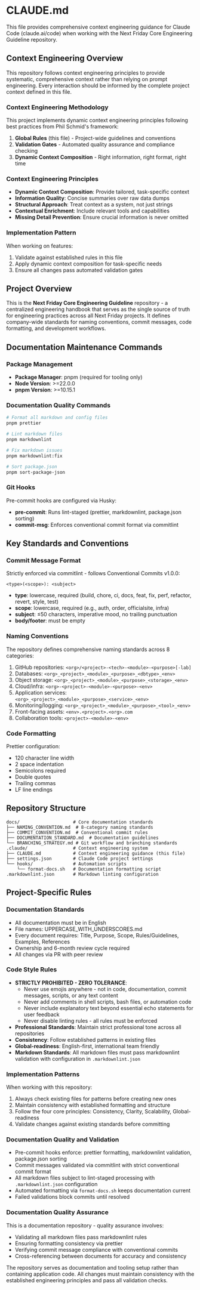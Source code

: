 # CLAUDE.md

This file provides comprehensive context engineering guidance for Claude Code (claude.ai/code) when working
with the Next Friday Core Engineering Guideline repository.

## Context Engineering Overview

This repository follows context engineering principles to provide systematic, comprehensive context rather than
relying on prompt engineering. Every interaction should be informed by the complete project context defined in
this file.

### Context Engineering Methodology

This project implements dynamic context engineering principles following best practices from Phil Schmid's framework:

1. **Global Rules** (this file) - Project-wide guidelines and conventions
2. **Validation Gates** - Automated quality assurance and compliance checking
3. **Dynamic Context Composition** - Right information, right format, right time

### Context Engineering Principles

- **Dynamic Context Composition**: Provide tailored, task-specific context
- **Information Quality**: Concise summaries over raw data dumps
- **Structural Approach**: Treat context as a system, not just strings
- **Contextual Enrichment**: Include relevant tools and capabilities
- **Missing Detail Prevention**: Ensure crucial information is never omitted

### Implementation Pattern

When working on features:

1. Validate against established rules in this file
2. Apply dynamic context composition for task-specific needs
3. Ensure all changes pass automated validation gates

## Project Overview

This is the **Next Friday Core Engineering Guideline** repository - a centralized engineering handbook that
serves as the single source of truth for engineering practices across all Next Friday projects. It defines
company-wide standards for naming conventions, commit messages, code formatting, and development workflows.

## Documentation Maintenance Commands

### Package Management

- **Package Manager**: pnpm (required for tooling only)
- **Node Version**: >=22.0.0
- **pnpm Version**: >=10.15.1

### Documentation Quality Commands

```bash
# Format all markdown and config files
pnpm prettier

# Lint markdown files
pnpm markdownlint

# Fix markdown issues
pnpm markdownlint:fix

# Sort package.json
pnpm sort-package-json
```

### Git Hooks

Pre-commit hooks are configured via Husky:

- **pre-commit**: Runs lint-staged (prettier, markdownlint, package.json sorting)
- **commit-msg**: Enforces conventional commit format via commitlint

## Key Standards and Conventions

### Commit Message Format

Strictly enforced via commitlint - follows Conventional Commits v1.0.0:

```text
<type>(<scope>): <subject>
```

- **type**: lowercase, required (build, chore, ci, docs, feat, fix, perf, refactor, revert, style, test)
- **scope**: lowercase, required (e.g., auth, order, officialsite, infra)
- **subject**: ≤50 characters, imperative mood, no trailing punctuation
- **body/footer**: must be empty

### Naming Conventions

The repository defines comprehensive naming standards across 8 categories:

1. GitHub repositories: `<org>/<project>-<tech>-<module>-<purpose>[-lab]`
2. Databases: `<org>_<project>_<module>_<purpose>_<dbtype>_<env>`
3. Object storage: `<org>_<project>_<module>_<purpose>_<storage>_<env>`
4. Cloud/infra: `<org>-<project>-<module>-<purpose>-<env>`
5. Application services: `<org>_<project>_<module>_<purpose>_<service>_<env>`
6. Monitoring/logging: `<org>_<project>_<module>_<purpose>_<tool>_<env>`
7. Front-facing assets: `<env>.<project>.<org>.com`
8. Collaboration tools: `<project>-<module>-<env>`

### Code Formatting

Prettier configuration:

- 120 character line width
- 2 space indentation
- Semicolons required
- Double quotes
- Trailing commas
- LF line endings

## Repository Structure

```text
docs/                    # Core documentation standards
├── NAMING_CONVENTION.md  # 8-category naming standards
├── COMMIT_CONVENTION.md  # Conventional commit rules
├── DOCUMENTATION_STANDARD.md  # Documentation guidelines
└── BRANCHING_STRATEGY.md # Git workflow and branching standards
.claude/                 # Context engineering system
├── CLAUDE.md            # Context engineering guidance (this file)
├── settings.json        # Claude Code project settings
└── hooks/               # Automation scripts
    └── format-docs.sh   # Documentation formatting script
.markdownlint.json       # Markdown linting configuration
```

## Project-Specific Rules

### Documentation Standards

- All documentation must be in English
- File names: UPPERCASE_WITH_UNDERSCORES.md
- Every document requires: Title, Purpose, Scope, Rules/Guidelines, Examples, References
- Ownership and 6-month review cycle required
- All changes via PR with peer review

### Code Style Rules

- **STRICTLY PROHIBITED - ZERO TOLERANCE**:
  - Never use emojis anywhere - not in code, documentation, commit messages, scripts, or any text content
  - Never add comments in shell scripts, bash files, or automation code
  - Never include explanatory text beyond essential echo statements for user feedback
  - Never disable linting rules - all rules must be enforced
- **Professional Standards**: Maintain strict professional tone across all repositories
- **Consistency**: Follow established patterns in existing files
- **Global-readiness**: English-first, international team friendly
- **Markdown Standards**: All markdown files must pass markdownlint validation with configuration in
  `.markdownlint.json`

### Implementation Patterns

When working with this repository:

1. Always check existing files for patterns before creating new ones
2. Maintain consistency with established formatting and structure
3. Follow the four core principles: Consistency, Clarity, Scalability, Global-readiness
4. Validate changes against existing standards before committing

### Documentation Quality and Validation

- Pre-commit hooks enforce: prettier formatting, markdownlint validation, package.json sorting
- Commit messages validated via commitlint with strict conventional commit format
- All markdown files subject to lint-staged processing with `.markdownlint.json` configuration
- Automated formatting via `format-docs.sh` keeps documentation current
- Failed validations block commits until resolved

### Documentation Quality Assurance

This is a documentation repository - quality assurance involves:

- Validating all markdown files pass markdownlint rules
- Ensuring formatting consistency via prettier
- Verifying commit message compliance with conventional commits
- Cross-referencing between documents for accuracy and consistency

The repository serves as documentation and tooling setup rather than containing application code. All changes
must maintain consistency with the established engineering principles and pass all validation checks.
